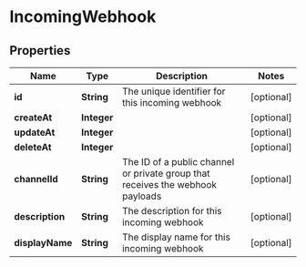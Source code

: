 
# IncomingWebhook

## Properties
Name | Type | Description | Notes
------------ | ------------- | ------------- | -------------
**id** | **String** | The unique identifier for this incoming webhook |  [optional]
**createAt** | **Integer** |  |  [optional]
**updateAt** | **Integer** |  |  [optional]
**deleteAt** | **Integer** |  |  [optional]
**channelId** | **String** | The ID of a public channel or private group that receives the webhook payloads |  [optional]
**description** | **String** | The description for this incoming webhook |  [optional]
**displayName** | **String** | The display name for this incoming webhook |  [optional]



